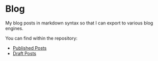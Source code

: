 # Blog #
My blog posts in markdown syntax so that I can export to various blog engines.  

You can find within the repository:

* [Published Posts](.)
* [Draft Posts](./Drafts)
